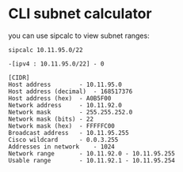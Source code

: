 # CLI subnet calculator

you can use sipcalc to view subnet ranges:

`sipcalc 10.11.95.0/22`

```output
-[ipv4 : 10.11.95.0/22] - 0

[CIDR]
Host address		- 10.11.95.0
Host address (decimal)	- 168517376
Host address (hex)	- A0B5F00
Network address		- 10.11.92.0
Network mask		- 255.255.252.0
Network mask (bits)	- 22
Network mask (hex)	- FFFFFC00
Broadcast address	- 10.11.95.255
Cisco wildcard		- 0.0.3.255
Addresses in network	- 1024
Network range		- 10.11.92.0 - 10.11.95.255
Usable range		- 10.11.92.1 - 10.11.95.254
```
